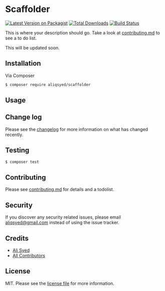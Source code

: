 # Scaffolder

[![Latest Version on Packagist][ico-version]][link-packagist]
[![Total Downloads][ico-downloads]][link-downloads]
[![Build Status][ico-travis]][link-travis]

This is where your description should go. Take a look at [contributing.md](contributing.md) to see a to do list.

This will be updated soon.

## Installation

Via Composer

```bash
$ composer require aliqsyed/scaffolder
```

## Usage

## Change log

Please see the [changelog](changelog.md) for more information on what has changed recently.

## Testing

```bash
$ composer test
```

## Contributing

Please see [contributing.md](contributing.md) for details and a todolist.

## Security

If you discover any security related issues, please email aliqsyed@gmail.com instead of using the issue tracker.

## Credits

- [Ali Syed][link-author]
- [All Contributors][link-contributors]

## License

MIT. Please see the [license file](license.md) for more information.

[ico-version]: https://img.shields.io/packagist/v/aliqsyed/scaffolder.svg?style=flat-square
[ico-downloads]: https://img.shields.io/packagist/dt/aliqsyed/scaffolder.svg?style=flat-square
[ico-travis]: https://img.shields.io/travis/aliqsyed/scaffolder/master.svg?style=flat-square
[ico-styleci]: https://styleci.io/repos/12345678/shield
[link-packagist]: https://packagist.org/packages/aliqsyed/scaffolder
[link-downloads]: https://packagist.org/packages/aliqsyed/scaffolder
[link-travis]: https://travis-ci.org/aliqsyed/scaffolder
[link-styleci]: https://styleci.io/repos/12345678
[link-author]: https://github.com/aliqsyed
[link-contributors]: ../../contributors
